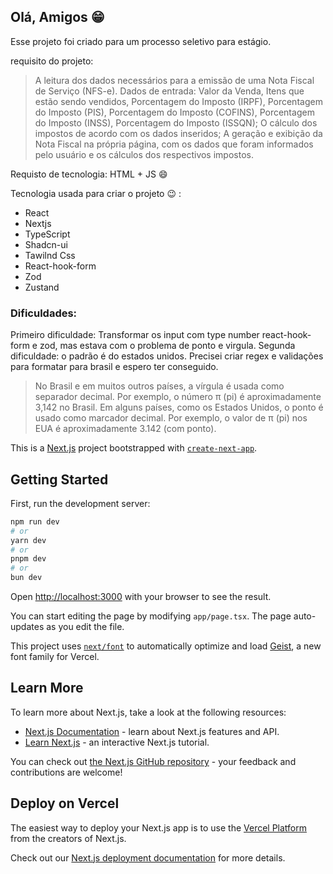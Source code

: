 ## Olá, Amigos :grin:

Esse projeto foi criado para um processo seletivo para estágio.

requisito do projeto:

>A leitura dos dados necessários para a emissão de uma Nota Fiscal de Serviço (NFS-e). 
Dados de entrada: 
Valor da Venda, 
Itens que estão sendo vendidos, 
Porcentagem do Imposto (IRPF), 
Porcentagem do Imposto (PIS), 
Porcentagem do Imposto (COFINS), 
Porcentagem do Imposto (INSS), 
Porcentagem do Imposto (ISSQN);
O cálculo dos impostos de acordo com os dados inseridos;
A geração e exibição da Nota Fiscal na própria página, com os dados que foram informados pelo usuário e os cálculos dos respectivos impostos.

Requisto de tecnologia: HTML + JS :smile:

Tecnologia usada para criar o projeto :wink: :
- React
- Nextjs
- TypeScript
- Shadcn-ui
- Tawilnd Css
- React-hook-form
- Zod
- Zustand


### Dificuldades:
Primeiro dificuldade: Transformar os input com type number react-hook-form e zod, mas estava com o problema de ponto e virgula.
Segunda dificuldade: o padrão é do estados unidos. Precisei criar regex e validações para formatar para brasil e espero ter conseguido.
> No Brasil e em muitos outros países, a vírgula é usada como separador decimal. Por exemplo, o número π (pi) é aproximadamente 3,142 no Brasil.
> Em alguns países, como os Estados Unidos, o ponto é usado como marcador decimal. Por exemplo, o valor de π (pi) nos EUA é aproximadamente 3.142 (com ponto).

This is a [Next.js](https://nextjs.org) project bootstrapped with [`create-next-app`](https://nextjs.org/docs/app/api-reference/cli/create-next-app).

## Getting Started

First, run the development server:

```bash
npm run dev
# or
yarn dev
# or
pnpm dev
# or
bun dev
```

Open [http://localhost:3000](http://localhost:3000) with your browser to see the result.

You can start editing the page by modifying `app/page.tsx`. The page auto-updates as you edit the file.

This project uses [`next/font`](https://nextjs.org/docs/app/building-your-application/optimizing/fonts) to automatically optimize and load [Geist](https://vercel.com/font), a new font family for Vercel.

## Learn More

To learn more about Next.js, take a look at the following resources:

- [Next.js Documentation](https://nextjs.org/docs) - learn about Next.js features and API.
- [Learn Next.js](https://nextjs.org/learn) - an interactive Next.js tutorial.

You can check out [the Next.js GitHub repository](https://github.com/vercel/next.js) - your feedback and contributions are welcome!

## Deploy on Vercel

The easiest way to deploy your Next.js app is to use the [Vercel Platform](https://vercel.com/new?utm_medium=default-template&filter=next.js&utm_source=create-next-app&utm_campaign=create-next-app-readme) from the creators of Next.js.

Check out our [Next.js deployment documentation](https://nextjs.org/docs/app/building-your-application/deploying) for more details.
